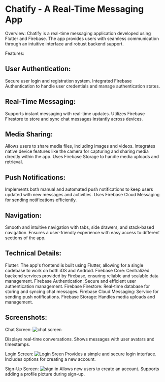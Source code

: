 # Chatify - A Real-Time Messaging App

Overview:
Chatify is a real-time messaging application developed using Flutter and Firebase. The app provides users with seamless communication through an intuitive interface and robust backend support.

Features:

## User Authentication:
Secure user login and registration system.
Integrated Firebase Authentication to handle user credentials and manage authentication states.

## Real-Time Messaging:
Supports instant messaging with real-time updates.
Utilizes Firebase Firestore to store and sync chat messages instantly across devices.

## Media Sharing:
Allows users to share media files, including images and videos.
Integrates native device features like the camera for capturing and sharing media directly within the app.
Uses Firebase Storage to handle media uploads and retrieval.

## Push Notifications:
Implements both manual and automated push notifications to keep users updated with new messages and activities.
Uses Firebase Cloud Messaging for sending notifications efficiently.

## Navigation:
Smooth and intuitive navigation with tabs, side drawers, and stack-based navigation.
Ensures a user-friendly experience with easy access to different sections of the app.

## Technical Details:
Flutter: The app's frontend is built using Flutter, allowing for a single codebase to work on both iOS and Android.
Firebase Core: Centralized backend services provided by Firebase, ensuring reliable and scalable data management.
Firebase Authentication: Secure and efficient user authentication management.
Firebase Firestore: Real-time database for storing and syncing chat messages.
Firebase Cloud Messaging: Service for sending push notifications.
Firebase Storage: Handles media uploads and management.

## Screenshots:
Chat Screen:
![chat screen](https://github.com/AaradhyaNegi/Chatify/assets/93624613/bf8af17c-8e92-4138-ae6c-a55ec01fac26)







Displays real-time conversations.
Shows messages with user avatars and timestamps.

Login Screen:
![Login Sreen](https://github.com/AaradhyaNegi/Chatify/assets/93624613/645b80c0-9a75-4b52-b15c-f792b8c084f9)
Provides a simple and secure login interface.
Includes options for creating a new account.

Sign-Up Screen:
![sign in](https://github.com/AaradhyaNegi/Chatify/assets/93624613/53decc2b-e82f-458d-a307-5cf16f9d1fcc)
Allows new users to create an account.
Supports adding a profile picture during sign-up.
